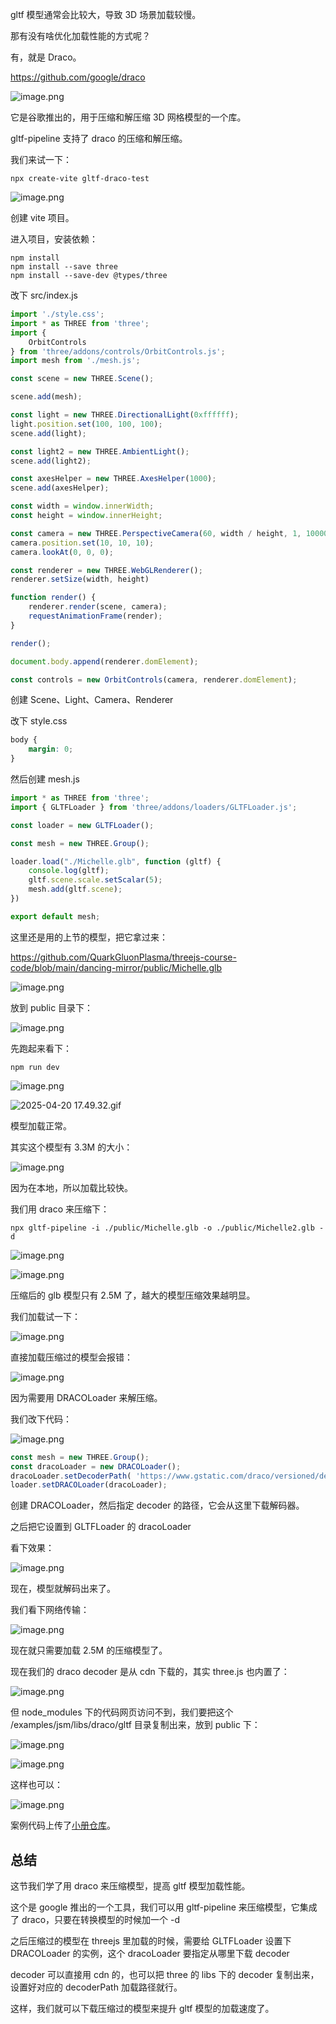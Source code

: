 gltf 模型通常会比较大，导致 3D 场景加载较慢。

那有没有啥优化加载性能的方式呢？

有，就是 Draco。

https://github.com/google/draco

![image.png](https://p9-juejin.byteimg.com/tos-cn-i-k3u1fbpfcp/2bcee66acae049f5bce3030a5649efd8~tplv-k3u1fbpfcp-jj-mark:0:0:0:0:q75.image#?w=802&h=634&s=105688&e=png&b=ffffff)

它是谷歌推出的，用于压缩和解压缩 3D 网格模型的一个库。

gltf-pipeline 支持了 draco 的压缩和解压缩。

我们来试一下：

```
npx create-vite gltf-draco-test
```
![image.png](https://p1-juejin.byteimg.com/tos-cn-i-k3u1fbpfcp/712ee2f250d44ef9a37434f4ed887c26~tplv-k3u1fbpfcp-jj-mark:0:0:0:0:q75.image#?w=728&h=514&s=47305&e=png&b=000000)

创建 vite 项目。

进入项目，安装依赖：

```
npm install
npm install --save three
npm install --save-dev @types/three
```

改下 src/index.js

```javascript
import './style.css';
import * as THREE from 'three';
import {
    OrbitControls
} from 'three/addons/controls/OrbitControls.js';
import mesh from './mesh.js';

const scene = new THREE.Scene();

scene.add(mesh);

const light = new THREE.DirectionalLight(0xffffff);
light.position.set(100, 100, 100);
scene.add(light);

const light2 = new THREE.AmbientLight();
scene.add(light2);

const axesHelper = new THREE.AxesHelper(1000);
scene.add(axesHelper);

const width = window.innerWidth;
const height = window.innerHeight;

const camera = new THREE.PerspectiveCamera(60, width / height, 1, 10000);
camera.position.set(10, 10, 10);
camera.lookAt(0, 0, 0);

const renderer = new THREE.WebGLRenderer();
renderer.setSize(width, height)

function render() {
    renderer.render(scene, camera);
    requestAnimationFrame(render);
}

render();

document.body.append(renderer.domElement);

const controls = new OrbitControls(camera, renderer.domElement);
```
创建 Scene、Light、Camera、Renderer

改下 style.css
```css
body {
    margin: 0;
}
```
然后创建 mesh.js

```javascript
import * as THREE from 'three';
import { GLTFLoader } from 'three/addons/loaders/GLTFLoader.js';

const loader = new GLTFLoader();

const mesh = new THREE.Group();

loader.load("./Michelle.glb", function (gltf) {
    console.log(gltf);
    gltf.scene.scale.setScalar(5);
    mesh.add(gltf.scene);
})

export default mesh;
```
这里还是用的上节的模型，把它拿过来：

https://github.com/QuarkGluonPlasma/threejs-course-code/blob/main/dancing-mirror/public/Michelle.glb

![image.png](https://p6-juejin.byteimg.com/tos-cn-i-k3u1fbpfcp/8bd4acca75c9483aa1e7681b6be11a1f~tplv-k3u1fbpfcp-jj-mark:0:0:0:0:q75.image#?w=1998&h=764&s=148225&e=png&b=ffffff)

放到 public 目录下：


![image.png](https://p9-juejin.byteimg.com/tos-cn-i-k3u1fbpfcp/d515e9e629e548b096484b3e2c17cc7d~tplv-k3u1fbpfcp-jj-mark:0:0:0:0:q75.image#?w=482&h=390&s=31277&e=png&b=1a1a1a)


先跑起来看下：


```
npm run dev
```


![image.png](https://p9-juejin.byteimg.com/tos-cn-i-k3u1fbpfcp/b7d6e3a8ffcc4a359019c00faeac32dc~tplv-k3u1fbpfcp-jj-mark:0:0:0:0:q75.image#?w=1056&h=392&s=53339&e=png&b=181818)


![2025-04-20 17.49.32.gif](https://p3-juejin.byteimg.com/tos-cn-i-k3u1fbpfcp/cf9efb252836400e8e6dbe46b6b6c582~tplv-k3u1fbpfcp-jj-mark:0:0:0:0:q75.image#?w=1928&h=854&s=244184&e=gif&f=19&b=020202)

模型加载正常。

其实这个模型有 3.3M 的大小：

![image.png](https://p3-juejin.byteimg.com/tos-cn-i-k3u1fbpfcp/b6a3d872634c494ab3f3270520d20f89~tplv-k3u1fbpfcp-jj-mark:0:0:0:0:q75.image#?w=436&h=452&s=28144&e=png&b=f9f9f9)

因为在本地，所以加载比较快。

我们用 draco 来压缩下：

```
npx gltf-pipeline -i ./public/Michelle.glb -o ./public/Michelle2.glb -d
```


![image.png](https://p9-juejin.byteimg.com/tos-cn-i-k3u1fbpfcp/986979fb5d67437baa566cd3004e80b5~tplv-k3u1fbpfcp-jj-mark:0:0:0:0:q75.image#?w=1702&h=296&s=78067&e=png&b=191919)


![image.png](https://p9-juejin.byteimg.com/tos-cn-i-k3u1fbpfcp/46aa9a63beb04186ab5b7f621db174dc~tplv-k3u1fbpfcp-jj-mark:0:0:0:0:q75.image#?w=368&h=474&s=28500&e=png&b=f8f8f8)

压缩后的 glb 模型只有 2.5M 了，越大的模型压缩效果越明显。

我们加载试一下：


![image.png](https://p3-juejin.byteimg.com/tos-cn-i-k3u1fbpfcp/ac352193c08d42a7944bcf9c8c7aa8d4~tplv-k3u1fbpfcp-jj-mark:0:0:0:0:q75.image#?w=1148&h=314&s=71123&e=png&b=1f1f1f)

直接加载压缩过的模型会报错：

![image.png](https://p9-juejin.byteimg.com/tos-cn-i-k3u1fbpfcp/c9aef326aab14c8c91bcc28382684a6e~tplv-k3u1fbpfcp-jj-mark:0:0:0:0:q75.image#?w=642&h=300&s=60158&e=png&b=fbf3f3)

因为需要用 DRACOLoader 来解压缩。

我们改下代码：


![image.png](https://p9-juejin.byteimg.com/tos-cn-i-k3u1fbpfcp/43006ff8136946acbc379d177b291682~tplv-k3u1fbpfcp-jj-mark:0:0:0:0:q75.image#?w=1994&h=528&s=141795&e=png&b=1f1f1f)

```javascript
const mesh = new THREE.Group();
const dracoLoader = new DRACOLoader();
dracoLoader.setDecoderPath( 'https://www.gstatic.com/draco/versioned/decoders/1.5.6/' );
loader.setDRACOLoader(dracoLoader);
```
创建 DRACOLoader，然后指定 decoder 的路径，它会从这里下载解码器。

之后把它设置到 GLTFLoader 的 dracoLoader 

看下效果：

![image.png](https://p3-juejin.byteimg.com/tos-cn-i-k3u1fbpfcp/24b10e652adb4c369f466da6eced75d0~tplv-k3u1fbpfcp-jj-mark:0:0:0:0:q75.image#?w=1800&h=1184&s=225369&e=png&b=010101)

现在，模型就解码出来了。

我们看下网络传输：


![image.png](https://p3-juejin.byteimg.com/tos-cn-i-k3u1fbpfcp/4724986d4e954b96a0566f37e9dc1cae~tplv-k3u1fbpfcp-jj-mark:0:0:0:0:q75.image#?w=2250&h=838&s=254333&e=png&b=fefefe)

现在就只需要加载 2.5M 的压缩模型了。

现在我们的 draco decoder 是从 cdn 下载的，其实 three.js 也内置了：


![image.png](https://p1-juejin.byteimg.com/tos-cn-i-k3u1fbpfcp/bc445fdd53d045798ae535ac17ad2445~tplv-k3u1fbpfcp-jj-mark:0:0:0:0:q75.image#?w=764&h=854&s=77788&e=png&b=191919)

但 node_modules 下的代码网页访问不到，我们要把这个 /examples/jsm/libs/draco/gltf 目录复制出来，放到 public 下：


![image.png](https://p9-juejin.byteimg.com/tos-cn-i-k3u1fbpfcp/aea68c6e03484f7faf24b85fef44d1fb~tplv-k3u1fbpfcp-jj-mark:0:0:0:0:q75.image#?w=766&h=774&s=78669&e=png&b=191919)


![image.png](https://p1-juejin.byteimg.com/tos-cn-i-k3u1fbpfcp/f51706816afc49f88e3c78a78960fb87~tplv-k3u1fbpfcp-jj-mark:0:0:0:0:q75.image#?w=1746&h=712&s=214560&e=png&b=1e1e1e)


这样也可以：


![image.png](https://p9-juejin.byteimg.com/tos-cn-i-k3u1fbpfcp/7a5361dc6c2d4960a942d2c8242014f8~tplv-k3u1fbpfcp-jj-mark:0:0:0:0:q75.image#?w=2068&h=1046&s=283912&e=png&b=fefefe)



案例代码上传了[小册仓库](https://github.com/QuarkGluonPlasma/threejs-course-code/tree/main/gltf-draco-test)。
## 总结

这节我们学了用 draco 来压缩模型，提高 gltf 模型加载性能。

这个是 google 推出的一个工具，我们可以用 gltf-pipeline 来压缩模型，它集成了 draco，只要在转换模型的时候加一个 -d

之后压缩过的模型在 threejs 里加载的时候，需要给 GLTFLoader 设置下 DRACOLoader 的实例，这个 dracoLoader 要指定从哪里下载 decoder

decoder 可以直接用 cdn 的，也可以把 three 的 libs 下的 decoder 复制出来，设置好对应的 decoderPath 加载路径就行。

这样，我们就可以下载压缩过的模型来提升 gltf 模型的加载速度了。
